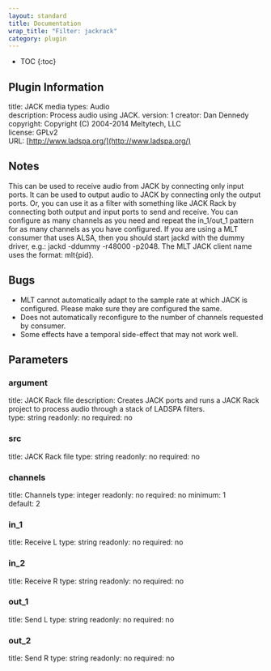 ```yaml
---
layout: standard
title: Documentation
wrap_title: "Filter: jackrack"
category: plugin
---
```

* TOC
{:toc}

## Plugin Information

title: JACK
media types:
Audio  
description: Process audio using JACK.
version: 1
creator: Dan Dennedy
copyright: Copyright (C) 2004-2014 Meltytech, LLC  
license: GPLv2  
URL: [http://www.ladspa.org/](http://www.ladspa.org/)  

## Notes

This can be used to receive audio from JACK by connecting only input ports. It can be used to output audio to JACK by connecting only the output ports. Or, you can use it as a filter with something like JACK Rack by connecting both output and input ports to send and receive. You can configure as many channels as you need and repeat the in_1/out_1 pattern for as many channels as you have configured. If you are using a MLT consumer that uses ALSA, then you should start jackd with the dummy driver, e.g.: jackd -ddummy -r48000 -p2048. The MLT JACK client name uses the format: mlt{pid}.

## Bugs

* MLT cannot automatically adapt to the sample rate at which JACK is configured. Please make sure they are configured the same.
* Does not automatically reconfigure to the number of channels requested by consumer.
* Some effects have a temporal side-effect that may not work well.


## Parameters

### argument

title: JACK Rack file  description:
Creates JACK ports and runs a JACK Rack project to process audio through a stack of LADSPA filters.  
type: string
readonly: no
required: no

### src

title: JACK Rack file  type: string
readonly: no
required: no

### channels

title: Channels  type: integer
readonly: no
required: no
minimum: 1  
default: 2  

### in_1

title: Receive L  type: string
readonly: no
required: no

### in_2

title: Receive R  type: string
readonly: no
required: no

### out_1

title: Send L  type: string
readonly: no
required: no

### out_2

title: Send R  type: string
readonly: no
required: no

